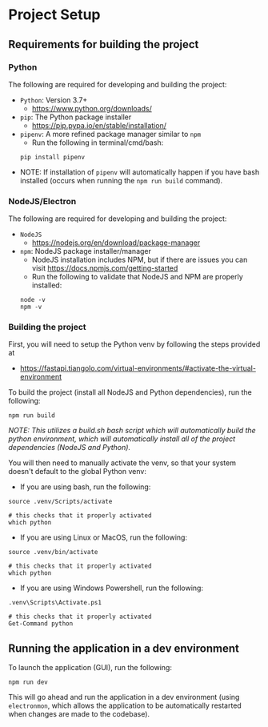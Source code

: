 # Project Setup
## Requirements for building the project

### Python 
The following are required for developing and building the project:
 - `Python`: Version 3.7+
    - https://www.python.org/downloads/
 - `pip`: The Python package installer
    - https://pip.pypa.io/en/stable/installation/
 - `pipenv`: A more refined package manager similar to `npm`
    - Run the following in terminal/cmd/bash:
    ```
    pip install pipenv
    ```
 - NOTE: If installation of `pipenv` will automatically happen if you have bash installed (occurs when running the `npm run build` command).

### NodeJS/Electron
The following are required for developing and building the project:
 - `NodeJS`
    - https://nodejs.org/en/download/package-manager
 - `npm`: NodeJS package installer/manager
    - NodeJS installation includes NPM, but if there are issues you can visit https://docs.npmjs.com/getting-started
    - Run the following to validate that NodeJS and NPM are properly installed:
    ```
    node -v
    npm -v
    ```

### Building the project
First, you will need to setup the Python venv by following the steps provided at 
 - https://fastapi.tiangolo.com/virtual-environments/#activate-the-virtual-environment

To build the project (install all NodeJS and Python dependencies), run the following:
```
npm run build
```
<i>NOTE: This utilizes a build.sh bash script which will automatically build the python environment, which will automatically install all of the project dependencies (NodeJS and Python).</i>

You will then need to manually activate the venv, so that your system doesn't default to the global Python venv:
 - If you are using bash, run the following:
```
source .venv/Scripts/activate

# this checks that it properly activated
which python 
```
 - If you are using Linux or MacOS, run the following:
```
source .venv/bin/activate

# this checks that it properly activated
which python 
```
 - If you are using Windows Powershell, run the following:
```
.venv\Scripts\Activate.ps1

# this checks that it properly activated
Get-Command python
```

## Running the application in a dev environment
To launch the application (GUI), run the following:
```
npm run dev
```
This will go ahead and run the application in a dev environment (using `electronmon`, which allows the application to be automatically restarted when changes are made to the codebase).